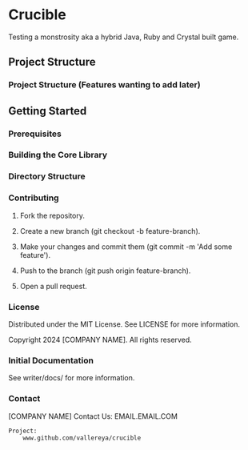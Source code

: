 # Crucible

Testing a monstrosity aka a hybrid Java, Ruby and Crystal built game.

## Project Structure

### Project Structure (Features wanting to add later)

## Getting Started

### Prerequisites

### Building the Core Library

### Directory Structure

### Contributing

1. Fork the repository.

2. Create a new branch (git checkout -b feature-branch).

3. Make your changes and commit them (git commit -m 'Add some feature').

4. Push to the branch (git push origin feature-branch).

5. Open a pull request.

### License
Distributed under the MIT License. See LICENSE for more information.

Copyright 2024 [COMPANY NAME]. All rights reserved.

### Initial Documentation
See writer/docs/ for more information.

### Contact
[COMPANY NAME]
	Contact Us:
		EMAIL.EMAIL.COM 

	Project:
		www.github.com/vallereya/crucible